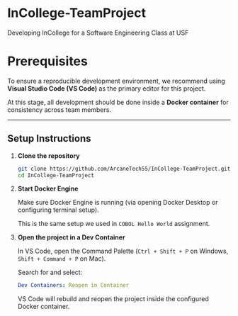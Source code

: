 # InCollege-TeamProject
Developing InCollege for a Software Engineering Class at USF

# Prerequisites

To ensure a reproducible development environment, we recommend using **Visual Studio Code (VS Code)** as the primary editor for this project.

At this stage, all development should be done inside a **Docker container** for consistency across team members.

---

## Setup Instructions

1. **Clone the repository**
   ```bash
   git clone https://github.com/ArcaneTech55/InCollege-TeamProject.git
   cd InCollege-TeamProject
   ```

2. **Start Docker Engine**

    Make sure Docker Engine is running (via opening Docker Desktop or configuring terminal setup).

    This is the same setup we used in `COBOL Hello World` assignment.

3. **Open the project in a Dev Container**

    In VS Code, open the Command Palette (`Ctrl + Shift + P` on Windows, `Shift + Command + P` on Mac).

    Search for and select:

    ```yaml
    Dev Containers: Reopen in Container
    ```

    VS Code will rebuild and reopen the project inside the configured Docker container.
